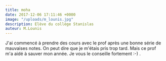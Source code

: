 ```yaml
---
title: moha
date: 2017-12-06 17:11:46 +0000
image: "/uploads/m_lounis.jpg"
description: Elève du collège Stanislas
auteur: M.Lounis
---
```

J'ai commencé à prendre des cours avec le prof après une bonne série de mauvaises notes. On peut dire que je m'étais pris trop tard. Mais ce prof m'a aidé à sauver mon année. Je vous le conseille fortement :-) . 